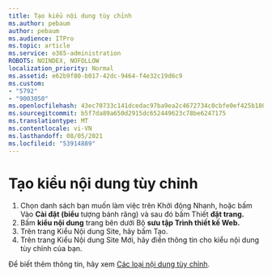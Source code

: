 ```yaml
---
title: Tạo kiểu nội dung tùy chỉnh
ms.author: pebaum
author: pebaum
ms.audience: ITPro
ms.topic: article
ms.service: o365-administration
ROBOTS: NOINDEX, NOFOLLOW
localization_priority: Normal
ms.assetid: e62b9f80-b017-42dc-9464-f4e32c19d6c9
ms.custom:
- "5792"
- "9003050"
ms.openlocfilehash: 43ec70733c141dcedac97ba9ea2c4672734c0cbfe0ef425b180bd5cd5fa1fd5f
ms.sourcegitcommit: b5f7da89a650d2915dc652449623c78be6247175
ms.translationtype: MT
ms.contentlocale: vi-VN
ms.lasthandoff: 08/05/2021
ms.locfileid: "53914889"
---
```

# <a name="create-custom-content-types"></a>Tạo kiểu nội dung tùy chỉnh

1. Chọn danh sách bạn muốn làm việc trên Khởi động Nhanh, hoặc bấm Vào **Cài đặt (biểu** tượng bánh răng) và sau đó bấm Thiết **đặt trang.**
2. Bấm **kiểu nội dung** trang bên dưới Bộ **sưu tập Trình thiết kế Web.**
3. Trên trang Kiểu Nội dung Site, hãy bấm Tạo.
4. Trên trang Kiểu Nội dung Site Mới, hãy điền thông tin cho kiểu nội dung tùy chỉnh của bạn.

Để biết thêm thông tin, hãy xem  [Các loại nội dung tùy chỉnh](https://support.microsoft.com/office/e1277a2e-a1e8-4473-9126-91a0647766e5#__toc323548991).